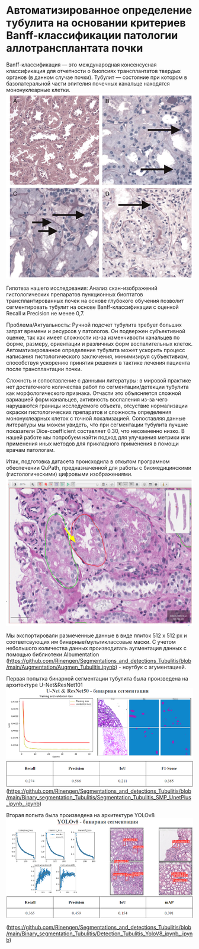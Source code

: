# Автоматизированное определение тубулита на основании критериев Banff-классификации патологии аллотрансплантата почки

Banff-классификация — это международная консенсусная классификация для отчетности о биопсиях трансплантатов твердых органов (в данном случае почки).
Тубулит —  состояние при котором в базолатеральной части эпителия почечных канальце находятся мононуклеарные клетки.
![Image alt](https://github.com/Rinengen/Segmentations_and_detections_Tubulitis/blob/main/Visualisation/Snapshot_240624182348.png)

Гипотеза нашего исследования: Анализ скан-изображений гистологических препаратов пункционных биоптатов трансплантированных почек на основе глубокого обучения позволит сегментировать тубулит на основе Banff-классификации с оценкой Recall и Precision не менее 0,7.

Проблема/Актуальность: Ручной подсчет тубулита требует больших затрат времени и ресурсов у патологов. Он подвержен субъективной оценке, так как имеет сложности из-за изменчивости канальцев по форме, размеру, ориентации и различных форм воспалительных клеток. Автоматизированное определение тубулита может ускорить процесс написания гистологического заключения, минимизируя субъективизм, способствуя ускорению принятия решения в тактике лечения пациента после трансплантации почки.

Сложнсть и сопоставление с данными литературы: в мировой практике нет достаточного количества работ по сегментации/детекции тубулита как морфологического признака. Отчасти это объясняется сложной вариацией форм канальцев, активность воспаления из-за чего нарушаются границы исследуемого объекта, отсуствие нормализации окраски гистологических препаратов и сложность определения мононуклеарных клеток с точной локализацией. Сопоставляя данные литературы мы можем увидеть, что при сегментации тубулита лучшие показатели Dice-coefficient составляет 0.30, что несомненно низко. В нашей работе мы попробуем найти подход для улучшения метрики или применения иных методов для прикладного применения в помощи врачам патологам.

Итак, подготовка датасета происходила в откытом програмном обеспечении QuPath, предназначенной для работы с биомедицинскими (гистологическими) цифровыми изображениями. 
![Image alt](https://github.com/Rinengen/Segmentations_and_detections_Tubulitis/blob/main/Visualisation/Snapshot_240624182453.png)

Мы экспортировали размеченные данные в виде плиток 512 х 512 px и соответсвующих им бинарные/мультиклассовые маски. С учетом небольшого количества данных производиталь аугментация данных с помощью библиотеки Albumentation (https://github.com/Rinengen/Segmentations_and_detections_Tubulitis/blob/main/Augmentation/Augmen_Tubulitis.ipynb) - ноутбук с агументацией.

Первая попытка бинарной сегментации тубулита была произведена на архитектуре U-Net&ResNet101 
![Image alt](https://github.com/Rinengen/Segmentations_and_detections_Tubulitis/blob/main/Visualisation/Snapshot_240624182540.png)
(https://github.com/Rinengen/Segmentations_and_detections_Tubulitis/blob/main/Binary_segmentation_Tubulitis/Segmentation_Tubulitis_SMP_UnetPlus_ipynb_.ipynb)

Вторая попыта была произведена на архитектуре YOLOv8
![Image alt](https://github.com/Rinengen/Segmentations_and_detections_Tubulitis/blob/main/Visualisation/Snapshot_240624182618.png)

(https://github.com/Rinengen/Segmentations_and_detections_Tubulitis/blob/main/Binary_segmentation_Tubulitis/Detection_Tubulitis_YoloV8_ipynb_.ipynb)





